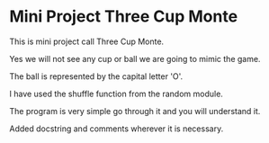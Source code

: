 # Mini Project Three Cup Monte

This is mini project call Three Cup Monte.

Yes we will not see any cup or ball we are going to mimic the game.

The ball is represented by the capital letter 'O'.

I have used the shuffle function from the random module.

The program is very simple go through it and you will understand it.

Added docstring and comments wherever it is necessary.
